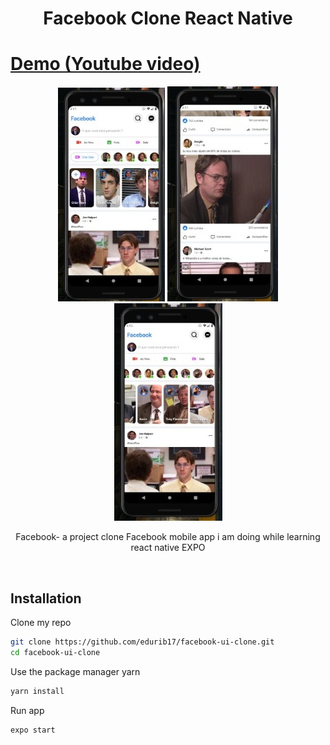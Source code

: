 <h1 align="center">Facebook Clone React Native</h1>

# [Demo (Youtube video)](https://www.youtube.com/watch?v=Dtf-Gbk6x5I)

<p align="center">
  <a><img alt="Google" src="https://github.com/edurib17/facebook-ui-clone/blob/master/assets/image-1.jpeg"/></a>
    <a><img alt="Google" src="https://github.com/edurib17/facebook-ui-clone/blob/master/assets/image-2.jpeg"/></a>
  <a href="https://android-arsenal.com/api?level=21"><img alt="Pokemon" src="https://github.com/edurib17/facebook-ui-clone/blob/master/assets/image-3.jpeg"/></a>
</p>

<p align="center">  
Facebook- a project clone Facebook mobile app i am doing while learning react native EXPO
</p>
</br>

## Installation

Clone my repo
```bash
git clone https://github.com/edurib17/facebook-ui-clone.git
cd facebook-ui-clone
```
Use the package manager yarn

```bash
yarn install
```

Run app
``` Usage
expo start 
```
